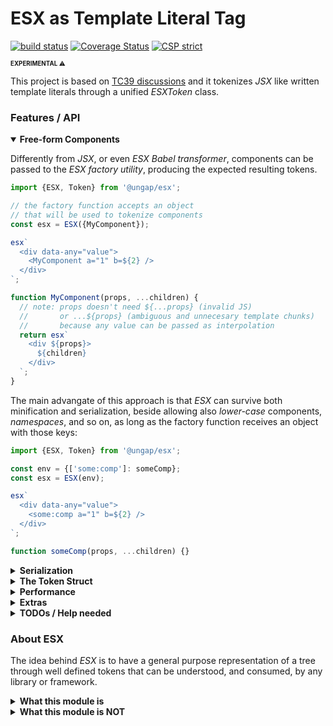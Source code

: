 # ESX as Template Literal Tag

[![build status](https://github.com/ungap/esx/actions/workflows/node.js.yml/badge.svg)](https://github.com/ungap/esx/actions) [![Coverage Status](https://coveralls.io/repos/github/ungap/esx/badge.svg?branch=main)](https://coveralls.io/github/ungap/esx?branch=main) [![CSP strict](https://webreflection.github.io/csp/strict.svg)](https://webreflection.github.io/csp/#-csp-strict)

<sup><sub>**EXPERIMENTAL** ⚠</sub></sup>

This project is based on [TC39 discussions](https://es.discourse.group/t/proposal-esx-as-core-js-feature/1511) and it tokenizes *JSX* like written template literals through a unified *ESXToken* class.

### Features / API

<details open>
<summary><strong>Free-form Components</strong></summary>

Differently from *JSX*, or even *ESX Babel transformer*, components can be passed to the *ESX factory utility*, producing the expected resulting tokens.

```js
import {ESX, Token} from '@ungap/esx';

// the factory function accepts an object
// that will be used to tokenize components
const esx = ESX({MyComponent});

esx`
  <div data-any="value">
    <MyComponent a="1" b=${2} />
  </div>
`;

function MyComponent(props, ...children) {
  // note: props doesn't need ${...props} (invalid JS)
  //       or ...${props} (ambiguous and unnecesary template chunks)
  //       because any value can be passed as interpolation
  return esx`
    <div ${props}>
      ${children}
    </div>
  `;
}
```

The main advangate of this approach is that *ESX* can survive both minification and serialization, beside allowing also *lower-case* components, *namespaces*, and so on, as long as the factory function receives an object with those keys:

```js
import {ESX, Token} from '@ungap/esx';

const env = {['some:comp']: someComp};
const esx = ESX(env);

esx`
  <div data-any="value">
    <some:comp a="1" b=${2} />
  </div>
`;

function someComp(props, ...children) {}
```

</details>

<details>
<summary><strong>Serialization</strong></summary>

Differently from other solutions based either on *DOM* or callbacks, *ESX* is simply an intermediate representation of the template literal content.

Thanks to its simple and unified *Token* shape, it can be serialized as compact, yet readable, *JSON*, surviving cross realm or environment boundaries.

In order to achieve this, a few handy utilities are provided through the `@ungap/esx/json` helper:

```js
import {ESX, Token} from '@ungap/esx';
import {toJSON, fromJSON} from '@ungap/esx/json';

const esx = ESX({Comp});

const program = esx`
  <div data-any="value">
    <Comp a="1" b=${2} />
  </div>
`;

const json = toJSON(program);
// JSON.stringify(json)

// revive all the tokens at once
// note: the object with components, if present,
//       must be provided
const newProgram = fromJSON(json, {Comp});

function Comp() {}
```

To simplify even further serialization, `stringify` and `parse` are also offered as utilities, allowing extra parameters too.

```js
import {ESX, Token} from '@ungap/esx';
import {stringify, parse} from '@ungap/esx/json';

const environment = {A, B};
const esx = ESX(environment);

const program = esx`
  <A data-any="value">
    <B a="1" b=${2} />
  </A>
`;

// JSON.stringify(program, ...rest)
const str = stringify(program, ...rest);

// JSON.parse(str, ...rest)
const revived = fromJSON(str, environment, ...rest);

function A() {}
function B() {}
```

</details>

<details>
<summary><strong>The Token Struct</strong></summary>

|  field       |                 type                     |                                                                 description                                                                 |
| :----------- |:----------------------------------------:|:-------------------------------------------------------------------------------------------------------------------------------------------:|
| type         | number                                   | any of the `Token` types: `Token.ATTRIBUTE`, `Token.COMPONENT`, `Token.ELEMENT`, `Token.FRAGMENT`, `Token.INTERPOLATION` or `Token.STATIC`. |
| attributes   | (attribute \| interpolation)[]?          | meaningful only for *components* or *elements*, it's an array of *attributes* and/or *interpolations* tokens. |
| children     | (attribute \| interpolation \| token)[]? | meaningful only for *components*, *elements* or *fragments*, here referred as *token*, it's an array of *static*, *interpolation*, or *token* children. |
| dynamic      | boolean                                  | when `true` it means that future updates will change the token `value` with latest passed interpolation. *interpolation* and, optionally, *attribute* are the only one with `dynamic` equal `true`. |
| name         | string                                   | the *attribute*, *component* or *element* name, otherwise the string `#fragment`, `#interpolation` or `#static`. |
| value        | unknown?                                 | for an *attribute*, an *interpolation*, or a *static* token, it's the `value` it represents. It's always a *string* for non-dynamic attributes and static tokens, it could be anything else in other cases. *element* and *fragment* don't carry any value while *component* points at whatever reference was passed to the factory *ESX(...)* function to create the tag. |

</details>

<details>
<summary><strong>Performance</strong></summary>

  * **transformer** - the tokenizer takes less than 1ms to transform even complex templates, closing it to zero time to update the resulting structure
  * **memory** - each unique template generates *one and one only* token, updating interpolations and values *only* when the same template is executed again. This procedure grants no extra memory or Garbage Collector pressure when the same template is reused multiple times, also weakly relating the template with its own tokens to keep the heap under control
  * **serialization** - complex structures can still be serialized in less than 1ms and revived in even less than that
  * **size** - once minified and compressed, the [es.js](./es.js) file is around 850bytes while the [json.js](./json.js) helper is around 600bytes

</details>

<details>
<summary><strong>Extras</strong></summary>

  * **self-closing** - because *ESX* is fully inspired by *JSX*, and because it doesn't strictly represent neither *XML* nor *HTML* but it's closer to the former, `<self-closing />` tags are always allowed for any kind of node
  * **short-closing** - still inspired by *JSX*, any element can use the fragment shortcut to close itself. `<any-element>...</>` is perfectly allowed
  * **any interpolation** - either *attributes* or *children* can contain *Token.INTERPOLATION* entries, without expecting a spread operation, or even an object. `<el ${anyValue} />`, as example,is a perfectly valid tokenized tree

</details>

<details>
<summary><strong>TODOs / Help needed</strong></summary>

- [ ] decide how to deal with types for TypeScript users / improve JSDoc TS at least around exported utilities.
- [ ] align the [Babel transformer](https://github.com/ungap/babel-plugin-transform-esx) to provide the same uniqueness around tokens, so that each token is created once and only updates happen on demand.
- [ ] a *VSCode* compatible syntax highlighter to see *ESX as Template Literal* the same as *ESX* or *JSX*, with the invetibale `${}` interpolation difference, yet exactly the same contraints and highlights *JSX* has.
- [ ] a library to showcase *ESX*, either upgrading *udomsay* to use this instead of the [Babel transformer](https://github.com/ungap/babel-plugin-transform-esx), or creating a variant of that library based on this project.

</details>

### About ESX

The idea behind *ESX* is to have a general purpose representation of a tree through well defined tokens that can be understood, and consumed, by any library or framework.

<details>
<summary><strong>What this module is</strong></summary>

  * provide a way to understand interpolations and components through an always same, well defined, crawable struct
  * components can be global or scoped, as long as the factory created *tag* knows their name and can provide their values: `const tag = ESX({MyComp, Array, any: specialCase})`
  * interpolations can be part of the *attributes* list or the *children*
  * static parts within *children* are also well defined among other types: elements, fragments, components, interpolations
  * tokens are unique and (virtually) immutable, but their interpolation values get synchronously updated on repeated calls of the same template

</details>

<details>
<summary><strong>What this module is NOT</strong></summary>

  * a way to handle *HTML* specifications or create *DOM* related only solutions. The *DOM* and any *HTML* specs is fully ignored, including the names any element can have, or its attributes. `@click`, `?disabled`, `.setter`, these are all valid attributes represented with their name, including literally any special char that is not a *space*
  * a way to handle *XML* specifications or create *XML* related only solution. Similarly with the previous point, *ESX* is general purpose, and simple, by design

</details>
